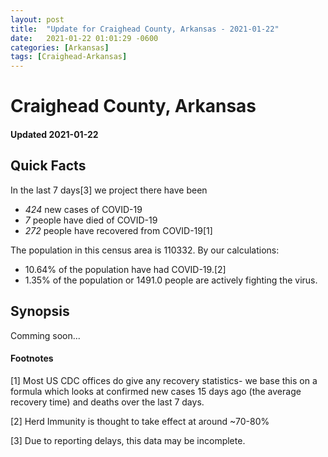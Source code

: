 ```yaml
---
layout: post
title:  "Update for Craighead County, Arkansas - 2021-01-22"
date:   2021-01-22 01:01:29 -0600
categories: [Arkansas]
tags: [Craighead-Arkansas]
---
```


# Craighead County, Arkansas
#### Updated 2021-01-22

## Quick Facts

In the last 7 days[3] we project there have been
- *424* new cases of COVID-19
- *7* people have died of COVID-19
- *272* people have recovered from COVID-19[1]

The population in this census area is 110332. By our calculations:
- 10.64% of the population have had COVID-19.[2]
- 1.35% of the population or 1491.0 people are actively fighting the virus.

## Synopsis

Comming soon...


#### Footnotes

[1] Most US CDC offices do give any recovery statistics- we base this on a formula which looks at confirmed new cases
15 days ago (the average recovery time) and deaths over the last 7 days.

[2] Herd Immunity is thought to take effect at around ~70-80%

[3] Due to reporting delays, this data may be incomplete.
 
    